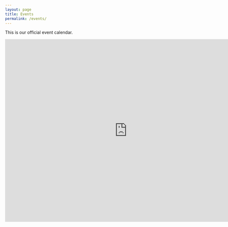 ```yaml
---
layout: page
title: Events
permalink: /events/
---
```

This is our official event calendar.

<iframe src="https://calendar.google.com/calendar/embed?src=fnmv7dcmoiscluh4aodl8e182s%40group.calendar.google.com&ctz=America%2FNew_York" style="border: 0" width="800" height="600" frameborder="0" scrolling="no"></iframe>
